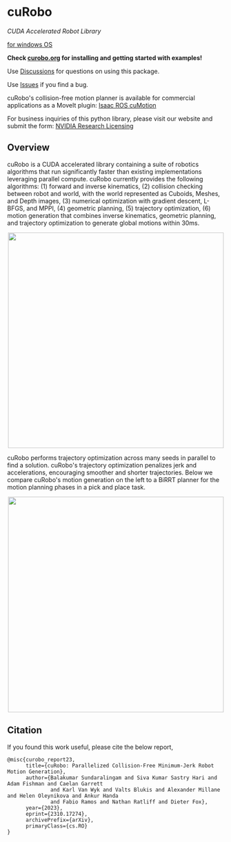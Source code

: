 <!--
Copyright (c) 2023 NVIDIA CORPORATION & AFFILIATES. All rights reserved.

NVIDIA CORPORATION, its affiliates and licensors retain all intellectual
property and proprietary rights in and to this material, related
documentation and any modifications thereto. Any use, reproduction,
disclosure or distribution of this material and related documentation
without an express license agreement from NVIDIA CORPORATION or
its affiliates is strictly prohibited.
-->
# cuRobo

*CUDA Accelerated Robot Library*

[for windows OS](workspace_win/readme.md)

**Check [curobo.org](https://curobo.org) for installing and getting started with examples!**

Use [Discussions](https://github.com/NVlabs/curobo/discussions) for questions on using this package.

Use [Issues](https://github.com/NVlabs/curobo/issues) if you find a bug.


cuRobo's collision-free motion planner is available for commercial applications as a
MoveIt plugin: [Isaac ROS cuMotion](https://github.com/NVIDIA-ISAAC-ROS/isaac_ros_cumotion)

For business inquiries of this python library, please visit our website and submit the form: [NVIDIA Research Licensing](https://www.nvidia.com/en-us/research/inquiries/)


## Overview

cuRobo is a CUDA accelerated library containing a suite of robotics algorithms that run significantly faster than existing implementations leveraging parallel compute. cuRobo currently provides the following algorithms: (1) forward and inverse kinematics,
(2) collision checking between robot and world, with the world represented as Cuboids, Meshes, and Depth images, (3) numerical optimization with gradient descent, L-BFGS, and MPPI, (4) geometric planning, (5) trajectory optimization, (6) motion generation that combines inverse kinematics, geometric planning, and trajectory optimization to generate global motions within 30ms.

<p align="center">
<img width="500" src="images/robot_demo.gif">
</p>


cuRobo performs trajectory optimization across many seeds in parallel to find a solution. cuRobo's trajectory optimization penalizes jerk and accelerations, encouraging smoother and shorter trajectories. Below we compare cuRobo's motion generation on the left to a BiRRT planner for the motion planning phases in a pick and place task.

<p align="center">
<img width="500" src="images/rrt_compare.gif">
</p>


## Citation

If you found this work useful, please cite the below report,

```
@misc{curobo_report23,
      title={cuRobo: Parallelized Collision-Free Minimum-Jerk Robot Motion Generation},
      author={Balakumar Sundaralingam and Siva Kumar Sastry Hari and Adam Fishman and Caelan Garrett
              and Karl Van Wyk and Valts Blukis and Alexander Millane and Helen Oleynikova and Ankur Handa
              and Fabio Ramos and Nathan Ratliff and Dieter Fox},
      year={2023},
      eprint={2310.17274},
      archivePrefix={arXiv},
      primaryClass={cs.RO}
}
```